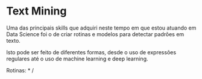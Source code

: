 # Text Mining

Uma das principais skills que adquiri neste tempo em que estou atuando em Data Science foi o de criar rotinas e modelos para detectar padrões em texto.

Isto pode ser feito de diferentes formas, desde o uso de expressões regulares até o uso de machine learning e deep learning.

Rotinas:
*
/
